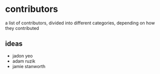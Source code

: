 contributors
============

a list of contributors, divided into different
categories, depending on how they contributed

ideas
-----
- jadon yeo
- adam ruzik
- jamie stanworth
